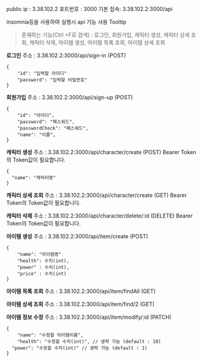 public ip : 3.38.102.2
포트번호 : 3000
기본 접속: 3.38.102.2:3000/api

insomnia등을 사용하여 실행시 api 기능 사용 Tooltip

>존재하는 기능(Ctrl +F로 검색) : 
로그인, 
회원가입, 
캐릭터 생성, 
캐릭터 상세 조회, 
캐릭터 삭제, 
아이템 생성, 
아이템 목록 조회, 
아이템 상세 조회

**로그인**
주소 : 3.38.102.2:3000/api/sign-in  (POST)
```
{
	"id": "입력할 아이디"
	"password": "입력할 비밀번호"
}
```
**회원가입**
주소 : 3.38.102.2:3000/api/sign-up  (POST)
```
{
	"id": "아이디",
	"password": "패스워드",
	"passwordCheck": "패스워드",
	"name": "이름",
}
```
**캐릭터 생성**
주소 : 3.38.102.2:3000/api/character/create  (POST) Bearer Token의 Token값이 필요합니다.
```
{
  "name": "캐릭터명"
}
```
**캐릭터 상세 조회**
주소 : 3.38.102.2:3000/api/character/create  (GET) Bearer Token의 Token값이 필요합니다.

**캐릭터 삭제**
주소 : 3.38.102.2:3000/api/character/delete/:id  (DELETE) Bearer Token의 Token값이 필요합니다.  

**아이템 생성**
주소 : 3.38.102.2:3000/api/item/create  (POST)
```
{
	"name": "아이템명"
	"health": 수치(int),
	"power" : 수치(int),
	"price" : 수치(int)
}
```
**아이템 목록 조회**
주소 : 3.38.102.2:3000/api/item/findAll (GET)

**아이템 상세 조회**
주소 : 3.38.102.2:3000/api/item/find/2 (GET)

**아이템 정보 수정**
주소 : 3.38.102.2:3000/api/item/modify/:id (PATCH)
```
{
	"name": "수정할 아이템이름",
	"health": "수정할 수치(int)", // 생략 가능 (default : 10)
  "power": "수정할 수치(int)" // 생략 가능 (default : 1)
}
```


